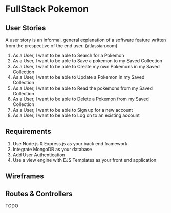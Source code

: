 # FullStack Pokemon

## User Stories
A user story is an informal, general explanation of a software feature
written from the prespective of the end user. (atlassian.com)

1. As a User, I want to be able to Search for a Pokemon
2. As a User, I want to be able to Save a pokemon to my Saved Collection
3. As a User, I want to be able to Create my own Pokemons in my Saved Collection
4. As a User, I want to be able to Update a Pokemon in my Saved Collection
5. As a User, I want to be able to Read the pokemons from my Saved Collection
6. As a User, I want to be able to Delete a Pokemon from my Saved Collection
7. As a User, I want to be able to Sign up for a new account 
8. As a User, I want to be able to Log on to an existing account

## Requirements

1. Use Node.js & Express.js as your back end framework
2. Integrate MongoDB as your database
3. Add User Authentication 
4. Use a view engine with EJS Templates as your front end application

## Wireframes


## Routes & Controllers

TODO
